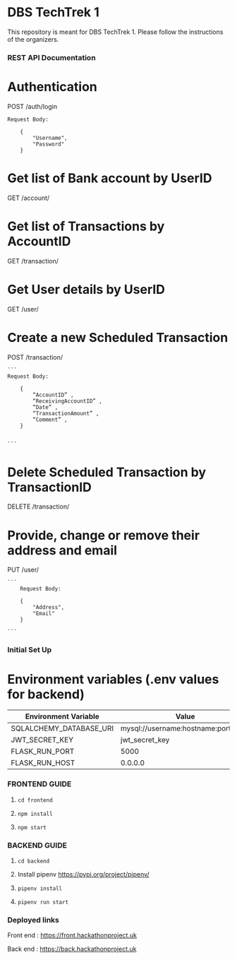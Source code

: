 # DBS TechTrek 1
This repository is meant for DBS TechTrek 1. Please follow the instructions of the organizers.

### REST API Documentation

# Authentication
POST /auth/login

```
Request Body: 

    {
        "Username",
        "Password"
    }

```

# Get list of Bank account by UserID
GET /account/<UserID>

# Get list of Transactions by AccountID
GET /transaction/<UserID>

# Get User details by UserID
GET /user/<UserID>

# Create a new Scheduled Transaction
POST /transaction/


    ```
    Request Body: 

        {
            “AccountID” , 
            “ReceivingAccountID” , 
            “Date” , 
            “TransactionAmount” , 
            “Comment” , 
        }


    ```


# Delete Scheduled Transaction by TransactionID
DELETE /transaction/<TransactionID>

# Provide, change or remove their address and email
PUT /user/<UserID>


    ```
        Request Body: 

        {
            "Address",
            "Email"
        }

    ```

### Initial Set Up

# Environment variables (.env values for backend)

| Environment Variable  | Value |
| ------------- | ------------- |
| SQLALCHEMY_DATABASE_URI  | mysql://username:hostname:port/Bank |
| JWT_SECRET_KEY  | jwt_secret_key  |
| FLASK_RUN_PORT | 5000  |
| FLASK_RUN_HOST  | 0.0.0.0  |

### FRONTEND GUIDE 

	
1) 
	```
	cd frontend
	```
	
	
2) 
	```
	npm install 
	```

3) 
	```
	npm start
	```


### BACKEND GUIDE 


1) 
	```
	cd backend
	```
	
	
2) 
	Install pipenv  https://pypi.org/project/pipenv/ 

3) 
	```
	pipenv install
	```

4) 
	```
	pipenv run start
	```

### Deployed links 

Front end : https://front.hackathonproject.uk

Back end : https://back.hackathonproject.uk